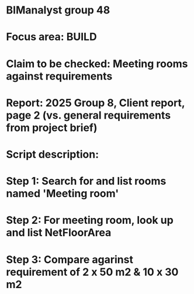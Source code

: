 # BIManalyst group 48
# Focus area: BUILD
# Claim to be checked: Meeting rooms against requirements
# Report: 2025 Group 8, Client report, page 2 (vs. general requirements from project brief)

# Script description:
# Step 1: Search for and list rooms named 'Meeting room'
# Step 2: For meeting room, look up and list NetFloorArea
# Step 3: Compare agarinst requirement of 2 x 50 m2 & 10 x 30 m2